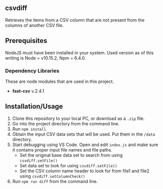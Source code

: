 ## csvdiff

Retrieves the items from a CSV column that are not present from the columns of another CSV file.


## Prerequisites
NodeJS must have been installed in your system. Used version as of this writing is Node = v10.15.2, Npm = 6.4.0.


### Dependency Libraries
These are node modules that are used in this project.

- **fast-csv** v.2.4.1


## Installation/Usage
1. Clone this repository to your local PC, or download as a `.zip` file.
2. Go into the project directory from the command line.
3. Run `npm install`.
4. Obtain the input CSV data sets that will be used. Put them in the `/data` directory.
4. Start debugging using VS Code. Open and edit `index.js` and make sure it contains proper input file names and file paths.
	- Set the original base data set to search from using `csvdiff.setFile()`
	- Set data set to look for using `csvdiff.setFile()`
	- Set the CSV column name header to look for from file1 and file2 using `csvdiff.setColumnCheck()`
5. Run `npm run diff` from the command line.